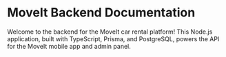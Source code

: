 # MoveIt Backend Documentation

Welcome to the backend for the MoveIt car rental platform! This Node.js application, built with TypeScript, Prisma, and PostgreSQL, powers the API for the MoveIt mobile app and admin panel. 

